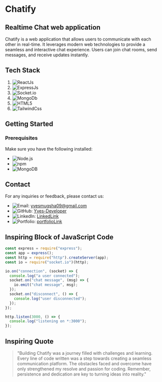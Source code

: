 # Chatify

## Realtime Chat web application

Chatify is a web application that allows users to communicate with each other in real-time. It leverages modern web technologies to provide a seamless and interactive chat experience. Users can join chat rooms, send messages, and receive updates instantly.

## Tech Stack

1. ![ReactJs](https://img.shields.io/badge/ReactJs-20232A?style=for-the-badge&logo=react&logoColor=61DAFB)
2. ![ExpressJs](https://img.shields.io/badge/ExpressJs-000000?style=for-the-badge&logo=express&logoColor=white)
3. ![Socket.io](https://img.shields.io/badge/Socket.io-010101?style=for-the-badge&logo=socket.io&logoColor=white)
4. ![MongoDb](https://img.shields.io/badge/MongoDb-4EA94B?style=for-the-badge&logo=mongodb&logoColor=white)
5. ![HTML5](https://img.shields.io/badge/HTML5-E34F26?style=for-the-badge&logo=html5&logoColor=white)
6. ![TailwindCss](https://img.shields.io/badge/TailwindCss-38B2AC?style=for-the-badge&logo=tailwind-css&logoColor=white)

## Getting Started

### Prerequisites

Make sure you have the following installed:

- ![Node.js](https://img.shields.io/badge/Node.js-43853D?style=for-the-badge&logo=node.js&logoColor=white)
- ![npm](https://img.shields.io/badge/npm-CB3837?style=for-the-badge&logo=npm&logoColor=white)
- ![MongoDB](https://img.shields.io/badge/MongoDB-4EA94B?style=for-the-badge&logo=mongodb&logoColor=white)

## Contact

For any inquiries or feedback, please contact us:

- ![Email](https://img.shields.io/badge/Email-D14836?style=for-the-badge&logo=gmail&logoColor=white): yvesmugsha09@gmail.com
- ![GitHub](https://img.shields.io/badge/GitHub-181717?style=for-the-badge&logo=github&logoColor=white): [Yves-Developer](https://github.com/Yves-Developer)
- ![LinkedIn](https://img.shields.io/badge/LinkedIn-0077B5?style=for-the-badge&logo=linkedin&logoColor=white): [LinkedLink](https://www.linkedin.com/in/yvesdc)
- ![Portfolio](https://img.shields.io/badge/Portfolio-000000?style=for-the-badge&logo=About.me&logoColor=white): [portfolioLink](https://yvesdc.vercel.app)

## Inspiring Block of JavaScript Code

```javascript
const express = require("express");
const app = express();
const http = require("http").createServer(app);
const io = require("socket.io")(http);

io.on("connection", (socket) => {
  console.log("a user connected");
  socket.on("chat message", (msg) => {
    io.emit("chat message", msg);
  });
  socket.on("disconnect", () => {
    console.log("user disconnected");
  });
});

http.listen(3000, () => {
  console.log("listening on *:3000");
});
```

## Inspiring Quote

> "Building Chatify was a journey filled with challenges and learning. Every line of code written was a step towards creating a seamless communication platform. The obstacles faced and overcome have only strengthened my resolve and passion for coding. Remember, persistence and dedication are key to turning ideas into reality."

